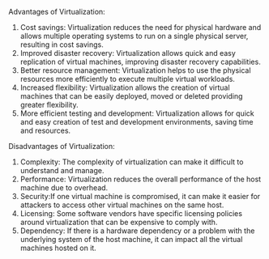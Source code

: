 Advantages of Virtualization:
1. Cost savings: Virtualization reduces the need for physical hardware and allows multiple operating systems to run on a single physical server, resulting in cost savings.
2. Improved disaster recovery: Virtualization allows quick and easy replication of virtual machines, improving disaster recovery capabilities.
3. Better resource management: Virtualization helps to use the physical resources more efficiently to execute multiple virtual workloads.
4. Increased flexibility: Virtualization allows the creation of virtual machines that can be easily deployed, moved or deleted providing greater flexibility.
5. More efficient testing and development: Virtualization allows for quick and easy creation of test and development environments, saving time and resources.

Disadvantages of Virtualization:
1. Complexity: The complexity of virtualization can make it difficult to understand and manage.
2. Performance: Virtualization reduces the overall performance of the host machine due to overhead.
3. Security:If one virtual machine is compromised, it can make it easier for attackers to access other virtual machines on the same host.
4. Licensing: Some software vendors have specific licensing policies around virtualization that can be expensive to comply with.
5. Dependency: If there is a hardware dependency or a problem with the underlying system of the host machine, it can impact all the virtual machines hosted on it.
